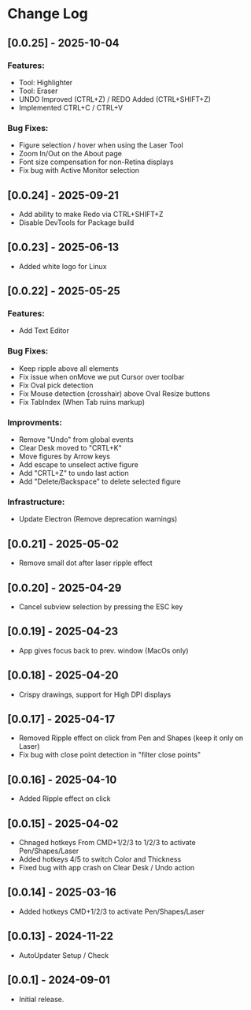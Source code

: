 # Change Log

## [0.0.25] - 2025-10-04
### Features:
- Tool: Highlighter
- Tool: Eraser
- UNDO Improved (CTRL+Z) / REDO Added (CTRL+SHIFT+Z)
- Implemented CTRL+C / CTRL+V

### Bug Fixes:
- Figure selection / hover when using the Laser Tool
- Zoom In/Out on the About page
- Font size compensation for non-Retina displays
- Fix bug with Active Monitor selection

## [0.0.24] - 2025-09-21
- Add ability to make Redo via CTRL+SHIFT+Z
- Disable DevTools for Package build

## [0.0.23] - 2025-06-13
- Added white logo for Linux

## [0.0.22] - 2025-05-25
### Features:
- Add Text Editor

### Bug Fixes:
- Keep ripple above all elements
- Fix issue when onMove we put Cursor over toolbar
- Fix Oval pick detection
- Fix Mouse detection (crosshair) above Oval Resize buttons
- Fix TabIndex (When Tab ruins markup)

### Improvments:
- Remove "Undo" from global events
- Clear Desk moved to "CRTL+K"
- Move figures by Arrow keys
- Add escape to unselect active figure
- Add "CRTL+Z" to undo last action
- Add "Delete/Backspace" to delete selected figure

### Infrastructure:
- Update Electron (Remove deprecation warnings)

## [0.0.21] - 2025-05-02
- Remove small dot after laser ripple effect

## [0.0.20] - 2025-04-29
- Cancel subview selection by pressing the ESC key

## [0.0.19] - 2025-04-23
- App gives focus back to prev. window (MacOs only)

## [0.0.18] - 2025-04-20
- Crispy drawings, support for High DPI displays

## [0.0.17] - 2025-04-17
- Removed Ripple effect on click from Pen and Shapes (keep it only on Laser)
- Fix bug with close point detection in "filter close points"

## [0.0.16] - 2025-04-10
- Added Ripple effect on click

## [0.0.15] - 2025-04-02
- Chnaged hotkeys From CMD+1/2/3 to 1/2/3 to activate Pen/Shapes/Laser
- Added hotkeys 4/5 to switch Color and Thickness
- Fixed bug with app crash on Clear Desk / Undo action

## [0.0.14] - 2025-03-16
- Added hotkeys CMD+1/2/3 to activate Pen/Shapes/Laser

## [0.0.13] - 2024-11-22
- AutoUpdater Setup / Check

## [0.0.1] - 2024-09-01
- Initial release.
